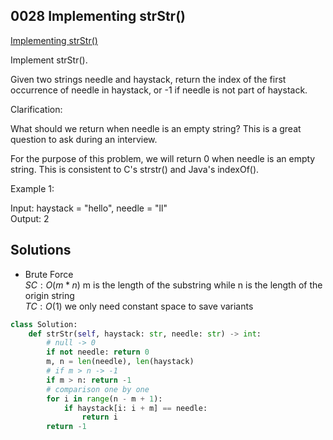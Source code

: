 ## 0028 Implementing strStr()
[Implementing strStr()](https://leetcode.cn/problems/implement-strstr/)  

Implement strStr().

Given two strings needle and haystack, return the index of the first occurrence of needle in haystack, or -1 if needle is not part of haystack.

Clarification:

What should we return when needle is an empty string? This is a great question to ask during an interview.

For the purpose of this problem, we will return 0 when needle is an empty string. This is consistent to C's strstr() and Java's indexOf().

Example 1:

Input: haystack = "hello", needle = "ll"  
Output: 2  

## Solutions  
- Brute Force  
$SC: O(m*n)$ m is the length of the substring while n is the length of the origin string  
$TC: O(1)$  we only need constant space to save variants  

```python
class Solution:
    def strStr(self, haystack: str, needle: str) -> int:
        # null -> 0
        if not needle: return 0
        m, n = len(needle), len(haystack)
        # if m > n -> -1
        if m > n: return -1
        # comparison one by one
        for i in range(n - m + 1):
            if haystack[i: i + m] == needle:
                return i
        return -1
```
